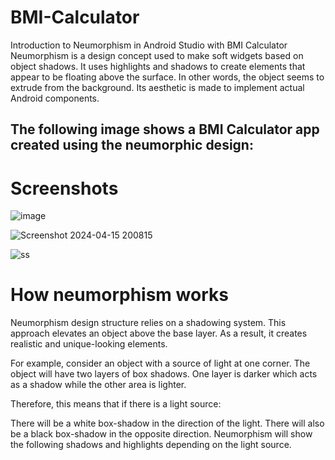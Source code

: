 # BMI-Calculator
Introduction to Neumorphism in Android Studio with BMI Calculator
Neumorphism is a design concept used to make soft widgets based on object shadows. It uses highlights and shadows to create elements that appear to be floating above the surface.
In other words, the object seems to extrude from the background. Its aesthetic is made to implement actual Android components.

## The following image shows a BMI Calculator app created using the neumorphic design:
#  Screenshots
![image](https://github.com/Vishallab/BMI-Check/assets/74778363/c7a1d0e2-9ab9-4378-90ea-0349a671ba18)
<br>

![Screenshot 2024-04-15 200815](https://github.com/Vishallab/BMI-Check/assets/74778363/e0d49cde-7601-408f-bd2d-3c1c74cf722b)
<br>

![ss](https://github.com/Vishallab/BMI-Check/assets/74778363/900f88e2-ac18-44dd-9646-03fca98d8130)

# How neumorphism works
Neumorphism design structure relies on a shadowing system. This approach elevates an object above the base layer. As a result, it creates realistic and unique-looking elements.

For example, consider an object with a source of light at one corner. The object will have two layers of box shadows. One layer is darker which acts as a shadow while the other area is lighter.

Therefore, this means that if there is a light source:

There will be a white box-shadow in the direction of the light.
There will also be a black box-shadow in the opposite direction.
Neumorphism will show the following shadows and highlights depending on the light source.
